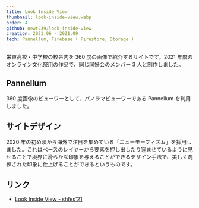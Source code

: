 ```yaml
---
title: Look Inside View
thumbnail: look-inside-view.webp
order: 4
github: newt239/look-inside-view
creation: 2021.06 - 2021.09
tech: Pannellum, Firebase ( Firestore, Storage )
---
```


栄東高校・中学校の校舎内を 360 度の画像で紹介するサイトです。2021 年度のオンライン文化祭用の作品で、同じ同好会のメンバー 3 人と制作しました。

<!--more-->

## Pannellum

360 度画像のビューワーとして、パノラマビューワーである Pannellum を利用しました。

## サイトデザイン

2020 年の初め頃から海外で注目を集めている「ニューモーフィズム」を採用しました。これはベースのレイヤーから要素を押し出したり窪ませているように見せることで境界に滑らかな印象を与えることができるデザイン手法で、美しく洗練された印象に仕上げることができるというものです。

## リンク

- <a href="https://look-inside-view.web.app/" target="_blank">Look Inside View - shfes'21</a>
